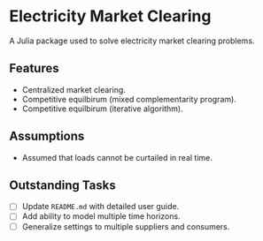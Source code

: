 # Electricity Market Clearing

A Julia package used to solve electricity market clearing problems. 

## Features
* Centralized market clearing.
* Competitive equilbirum (mixed complementarity program).
* Competitive equilbirum (iterative algorithm).
## Assumptions
* Assumed that loads cannot be curtailed in real time.

## Outstanding Tasks
- [ ] Update `README.md` with detailed user guide.
- [ ] Add ability to model multiple time horizons.
- [ ] Generalize settings to multiple suppliers and consumers.